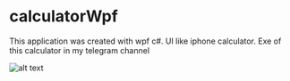 # calculatorWpf
This application was created with wpf c#. UI like iphone calculator. Exe of this calculator in my telegram channel

![alt text](https://www.google.com/url?sa=i&url=https%3A%2F%2Fsupport.apple.com%2Fguide%2Fiphone%2Fcalculator-iph1ac0b5cc%2Fios&psig=AOvVaw2xeCblpGlxbQhzvj-FrIDE&ust=1682780387630000&source=images&cd=vfe&ved=0CBEQjRxqFwoTCICckcvrzP4CFQAAAAAdAAAAABAE?raw=true)

